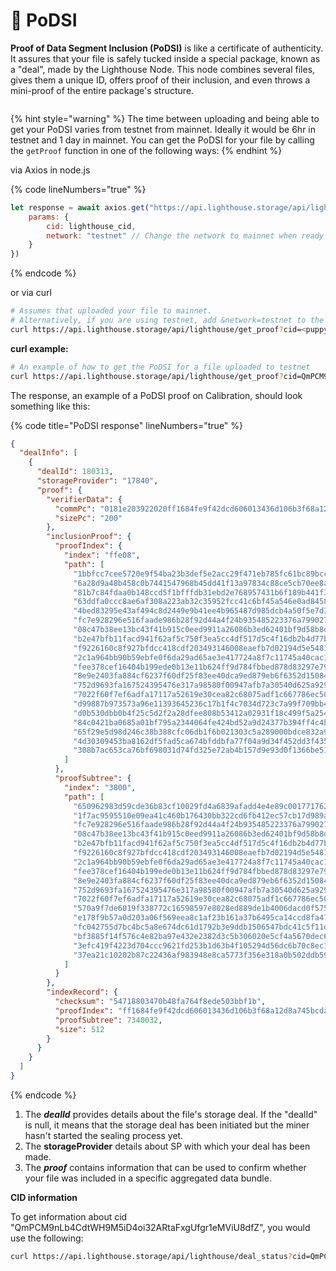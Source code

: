 # 📖 PoDSI

**Proof of Data Segment Inclusion (PoDSI)** is like a certificate of authenticity. It assures that your file is safely tucked inside a special package, known as a "deal", made by the Lighthouse Node. This node combines several files, gives them a unique ID, offers proof of their inclusion, and even throws a mini-proof of the entire package's structure.

<figure><picture><source srcset="../.gitbook/assets/Group 1707478178.png" media="(prefers-color-scheme: dark)"><img src="../.gitbook/assets/Api de.png" alt=""></picture><figcaption></figcaption></figure>

{% hint style="warning" %}
The time between uploading and being able to get your PoDSI varies from testnet from mainnet. Ideally it would be 6hr in testnet and 1 day in mainnet. You can get the PoDSI for your file by calling the `getProof` function in one of the following ways:
{% endhint %}

via Axios in node.js

{% code lineNumbers="true" %}
```javascript
let response = await axios.get("https://api.lighthouse.storage/api/lighthouse/get_proof", {
    params: {
        cid: lighthouse_cid,
        network: "testnet" // Change the network to mainnet when ready
    }
})
```
{% endcode %}

or via curl&#x20;

```bash
# Assumes that uploaded your file to mainnet.
# Alternatively, if you are using testnet, add &network=testnet to the end of the URL.
curl https://api.lighthouse.storage/api/lighthouse/get_proof?cid=<puppy_CID>
```

**curl example:**

```bash
# An example of how to get the PoDSI for a file uploaded to testnet
curl https://api.lighthouse.storage/api/lighthouse/get_proof?cid=QmPCM9nLb4CdtWH9M5iD4oi32ARtaFxgUfgr1eMViU8dfZ&network=testnet
```

The response, an example of a PoDSI proof on Calibration, should look something like this:

{% code title="PoDSI response" lineNumbers="true" %}
```json
{
  "dealInfo": [
    {
      "dealId": 180313,
      "storageProvider": "17840",
      "proof": {
        "verifierData": {
          "commPc": "0181e203922020ff1684fe9f42dcd606013436d106b3f68a12d8a745bcda239fff0c61a7cf8d00",
          "sizePc": "200"
        },
        "inclusionProof": {
          "proofIndex": {
            "index": "ffe08",
            "path": [
              "1bbfcc7cee5720e9f54ba23b3def5e2acc29f471eb785fc61bc89bcc85b86109",
              "6a28d9a48b458c0b7441547968b45dd41f13a97834c88ce5cb70ee8a4801511d",
              "81b7c84fdaa0b148ccd5f1bfffdb31ebd2e768957431b6f189b441f3ab1a9d28",
              "63ddfa0ccc8ae6af308a223ab32c35952fcc41c6bf45a546e0ad845861c8b000",
              "4bed83295e43af494c8d2449e9b41ee4b965487d985dcb4a50f5e7d3be672f3c",
              "fc7e928296e516faade986b28f92d44a4f24b935485223376a799027bc18f833",
              "08c47b38ee13bc43f41b915c0eed9911a26086b3ed62401bf9d58b8d19dff624",
              "b2e47bfb11facd941f62af5c750f3ea5cc4df517d5c4f16db2b4d77baec1a32f",
              "f9226160c8f927bfdcc418cdf203493146008eaefb7d02194d5e548189005108",
              "2c1a964bb90b59ebfe0f6da29ad65ae3e417724a8f7c11745a40cac1e5e74011",
              "fee378cef16404b199ede0b13e11b624ff9d784fbbed878d83297e795e024f02",
              "8e9e2403fa884cf6237f60df25f83ee40dca9ed879eb6f6352d15084f5ad0d3f",
              "752d9693fa167524395476e317a98580f00947afb7a30540d625a9291cc12a07",
              "7022f60f7ef6adfa17117a52619e30cea82c68075adf1c667786ec506eef2d19",
              "d99887b973573a96e11393645236c17b1f4c7034d723c7a99f709bb4da61162b",
              "d0b530dbb0b4f25c5d2f2a28dfee808b53412a02931f18c499f5a254086b1326",
              "84c0421ba0685a01bf795a2344064fe424bd52a9d24377b394ff4c4b4568e811",
              "65f29e5d98d246c38b388cfc06db1f6b021303c5a289000bdce832a9c3ec421c",
              "4d30309453ba8162df5fad5ca674bfddbfa77f04a9d34f452dd3f435d1548220",
              "308b7ac653ca76bf698031d74fd325e72ab4b157d9e93d0f1366be5103f05422"
            ]
          },
          "proofSubtree": {
            "index": "3800",
            "path": [
              "650962983d59cde36b83cf10029fd4a6839afadd4e4e89c001771762252c9b10",
              "1f7ac9595510e09ea41c460b176430bb322cd6fb412ec57cb17d989a4310372f",
              "fc7e928296e516faade986b28f92d44a4f24b935485223376a799027bc18f833",
              "08c47b38ee13bc43f41b915c0eed9911a26086b3ed62401bf9d58b8d19dff624",
              "b2e47bfb11facd941f62af5c750f3ea5cc4df517d5c4f16db2b4d77baec1a32f",
              "f9226160c8f927bfdcc418cdf203493146008eaefb7d02194d5e548189005108",
              "2c1a964bb90b59ebfe0f6da29ad65ae3e417724a8f7c11745a40cac1e5e74011",
              "fee378cef16404b199ede0b13e11b624ff9d784fbbed878d83297e795e024f02",
              "8e9e2403fa884cf6237f60df25f83ee40dca9ed879eb6f6352d15084f5ad0d3f",
              "752d9693fa167524395476e317a98580f00947afb7a30540d625a9291cc12a07",
              "7022f60f7ef6adfa17117a52619e30cea82c68075adf1c667786ec506eef2d19",
              "570a9f7de6019f338772c16598597e8028ed889de1b4006dacd0f575312e5a25",
              "e178f9b57a0d203a06f569eea8c1af23b161a37b6495ca14ccd8fa474fa99113",
              "fc042755d7bc4bc5a8e674dc61d1792b3e9ddb1506547bdc41c5f11dee3fbc18",
              "bf3885f14f576c4e82ba97e432e2382d3c5b306020e5cf4a5670dec62cd59b37",
              "3efc419f4223d704ccc9621fd253b1d63b4f105294d56dc6b70c8ec140cd9f03",
              "37ea21c10202b87c22436af983948e8ca5773f356e318a0b502ddb5968074a04"
            ]
          }
        },
        "indexRecord": {
          "checksum": "54718803470b48fa764f8ede503bbf1b",
          "proofIndex": "ff1684fe9f42dcd606013436d106b3f68a12d8a745bcda239fff0c61a7cf8d00",
          "proofSubtree": 7340032,
          "size": 512
        }
      }
    }
  ]
}
```
{% endcode %}

1. The _**dealId**_ provides details about the file's storage deal. If the "dealId" is null, it means that the storage deal has been initiated but the miner hasn't started the sealing process yet.
2. The **storageProvider** details about SP with which your deal has been made.
3. The _**proof**_ contains information that can be used to confirm whether your file was included in a specific aggregated data bundle.



**CID information**

To get information about cid "QmPCM9nLb4CdtWH9M5iD4oi32ARtaFxgUfgr1eMViU8dfZ", you would use the following:

```bash
curl https://api.lighthouse.storage/api/lighthouse/deal_status?cid=QmPCM9nLb4CdtWH9M5iD4oi32ARtaFxgUfgr1eMViU8dfZ
```
